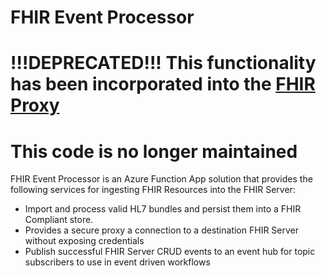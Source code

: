 # FHIR Event Processor
# !!!DEPRECATED!!! This functionality has been incorporated into the [FHIR Proxy](https://github.com/microsoft/health-architectures/tree/master/FHIR/FHIRProxy)
# This code is no longer maintained
FHIR Event Processor is an Azure Function App solution that provides the following services for ingesting FHIR Resources into the FHIR Server:
 + Import and process valid HL7 bundles and persist them into a FHIR Compliant store.
 + Provides a secure proxy a connection to a destination FHIR Server without exposing credentials
 + Publish successful FHIR Server CRUD events to an event hub for topic subscribers to use in event driven workflows

